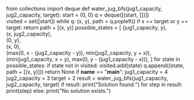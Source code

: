 from collections import deque
def water_jug_bfs(jug1_capacity, jug2_capacity, target):
    start = (0, 0)
    q = deque([(start, [])])  
    visited = set([start])
    while q:
        (x, y), path = q.popleft()
        if x == target or y == target:
            return path + [(x, y)]
        possible_states = [
            (jug1_capacity, y),  
            (x, jug2_capacity),  
            (0, y),              
            (x, 0),              
            (max(0, x - (jug2_capacity - y)), min(jug2_capacity, y + x)),
            (min(jug1_capacity, x + y), max(0, y - (jug1_capacity - x))),
        ]
        for state in possible_states:
            if state not in visited:
                visited.add(state)
                q.append((state, path + [(x, y)]))
    return None 
if __name__ == "__main__":
    jug1_capacity = 4
    jug2_capacity = 3
    target = 2
    result = water_jug_bfs(jug1_capacity, jug2_capacity, target)
    if result:
        print("Solution found:")
        for step in result:
            print(step)
    else:
        print("No solution exists.")


